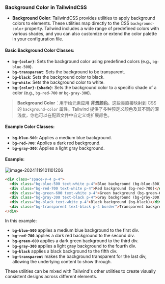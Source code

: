 ### Background Color in TailwindCSS

- **Background Color**: TailwindCSS provides utilities to apply background colors to elements. These utilities map directly to the CSS `background-color` property. Tailwind includes a wide range of predefined colors with various shades, and you can also customize or extend the color palette in your configuration file.

#### Basic Background Color Classes:
  - **`bg-{color}`**: Sets the background color using predefined colors (e.g., `bg-blue-500`).
  - **`bg-transparent`**: Sets the background to be transparent.
  - **`bg-black`**: Sets the background color to black.
  - **`bg-white`**: Sets the background color to white.
  - **`bg-{color}-{shade}`**: Sets the background color to a specific shade of a color (e.g., `bg-red-700` or `bg-gray-300`).

> **Background Color**：用于给元素应用 **背景颜色**。这些类直接映射到 CSS 的 `background-color` 属性。Tailwind 提供了多种预定义颜色及其不同的深浅度，你也可以在配置文件中自定义或扩展颜色。

#### Example Color Classes:
  - **`bg-blue-500`**: Applies a medium blue background.
  - **`bg-red-700`**: Applies a dark red background.
  - **`bg-gray-300`**: Applies a light gray background.

#### Example:

![image-20241119101101206](C:\Users\10691\AppData\Roaming\Typora\typora-user-images\image-20241119101101206.png)

```html
<div class="space-y-4 p-4">
  <div class="bg-blue-500 text-white p-4">Blue background (bg-blue-500)</div>
  <div class="bg-red-700 text-white p-4">Red background (bg-red-700)</div>
  <div class="bg-green-600 text-white p-4">Green background (bg-green-600)</div>
  <div class="bg-gray-300 text-black p-4">Gray background (bg-gray-300)</div>
  <div class="bg-black text-white p-4">Black background (bg-black)</div>
  <div class="bg-transparent text-black p-4 border">Transparent background (bg-transparent)</div>
</div>
```

In this example:
- **`bg-blue-500`** applies a medium blue background to the first div.
- **`bg-red-700`** applies a dark red background to the second div.
- **`bg-green-600`** applies a dark green background to the third div.
- **`bg-gray-300`** applies a light gray background to the fourth div.
- **`bg-black`** applies a black background to the fifth div.
- **`bg-transparent`** makes the background transparent for the last div, allowing the underlying content to show through.

These utilities can be mixed with Tailwind's other utilities to create visually consistent designs across different elements.